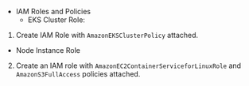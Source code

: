 - IAM Roles and Policies
  - EKS Cluster Role:
1. Create IAM Role with `AmazonEKSClusterPolicy` attached.
  - Node Instance Role
2. Create an IAM role with `AmazonEC2ContainerServiceforLinuxRole` and `AmazonS3FullAccess` policies attached.
